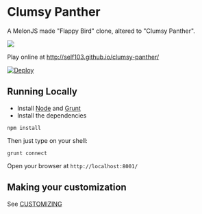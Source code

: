 Clumsy Panther
===========

A MelonJS made "Flappy Bird" clone, altered to "Clumsy Panther".

![](http://i.imgur.com/CXWtHlI.png?1)

Play online at http://self103.github.io/clumsy-panther/

[![Deploy](https://www.herokucdn.com/deploy/button.png)](https://heroku.com/deploy)

## Running Locally

- Install [Node](http://nodejs.org/download/) and [Grunt](http://gruntjs.com/)
- Install the dependencies

```
npm install
```

Then just type on your shell:

```
grunt connect
```

Open your browser at `http://localhost:8001/`

## Making your customization

See [CUSTOMIZING](https://github.com/ellisonleao/clumsy-bird/blob/gh-pages/CUSTOMIZING.md)

